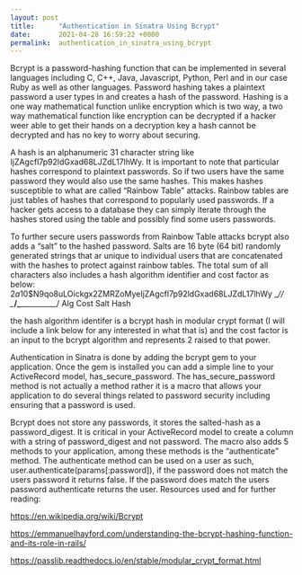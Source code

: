 ```yaml
---
layout: post
title:      "Authentication in Sinatra Using Bcrypt"
date:       2021-04-28 16:59:22 +0000
permalink:  authentication_in_sinatra_using_bcrypt
---
```


Bcrypt is a password-hashing function that can be implemented in several languages including C, C++, Java, Javascript, Python, Perl and in our case Ruby as well as other languages. Password hashing takes a plaintext password a user types in and creates a hash of the password. Hashing is a one way mathematical function unlike encryption which is two way, a two way mathematical function like encryption can be decrypted if a hacker weer able to get their hands on a decryption key a hash cannot be decrypted and has no key to worry about securing.

A hash is an alphanumeric 31 character string like IjZAgcfl7p92ldGxad68LJZdL17lhWy. It is important to note that particular hashes correspond to plaintext passwords. So if two users have the same password they would also use the same hashes. This makes hashes susceptible to what are called “Rainbow Table” attacks. Rainbow tables are just tables of hashes that correspond to popularly used passwords. If a hacker gets access to a database they can simply iterate through the hashes stored using the table and possibly find some users passwords.

To further secure users passwords from Rainbow Table attacks bcrypt also adds a “salt” to the hashed password. Salts are 16 byte (64 bit) randomly generated strings that ar unique to individual users that are concatenated with the hashes to protect against rainbow tables. The total sum of all characters also includes a hash algorithm identifier and cost factor as below:
$2a$10$N9qo8uLOickgx2ZMRZoMyeIjZAgcfl7p92ldGxad68LJZdL17lhWy
\__/\/ \____________________/\_____________________________/
Alg Cost Salt Hash

the hash algorithm identifer is a bcrypt hash in modular crypt format (I will include a link below for any interested in what that is) and the cost factor is an input to the bcrypt algorithm and represents 2 raised to that power.

Authentication in Sinatra is done by adding the bcrypt gem to your application. Once the gem is installed you can add a simple line to your ActiveRecord model, has_secure_password. The has_secure_password method is not actually a method rather it is a macro that allows your application to do several things related to password security including ensuring that a password is used.

Bcrypt does not store any passwords, it stores the salted-hash as a password_digest. It is critical in your ActiveRecord model to create a column with a string of password_digest and not password.
The macro also adds 5 methods to your application, among these methods is the “authenticate” method. The authenticate method can be used on a user as such, user.authenticate(params[:password]), if the password does not match the users password it returns false. If the password does match the users password authenticate returns the user.
Resources used and for further reading:

https://en.wikipedia.org/wiki/Bcrypt

https://emmanuelhayford.com/understanding-the-bcrypt-hashing-function-and-its-role-in-rails/

https://passlib.readthedocs.io/en/stable/modular_crypt_format.html


